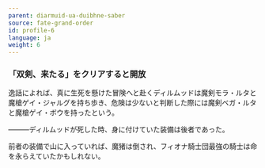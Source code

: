 ```yaml
---
parent: diarmuid-ua-duibhne-saber
source: fate-grand-order
id: profile-6
language: ja
weight: 6
---
```


### 「双剣、来たる」をクリアすると開放

逸話によれば、真に生死を懸けた冒険へと赴くディルムッドは魔剣モラ・ルタと魔槍ゲイ・ジャルグを持ち歩き、危険は少ないと判断した際には魔剣ベガ・ルタと魔槍ゲイ・ボウを持ったという。

―――ディルムッドが死した時、身に付けていた装備は後者であった。

前者の装備で山に入っていれば、魔猪は倒され、フィオナ騎士団最強の騎士は命を永らえていたかもしれない。
